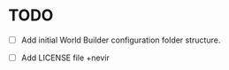 # TODO

* [ ] Add initial World Builder configuration folder structure.
* [ ] Add LICENSE file +nevir

